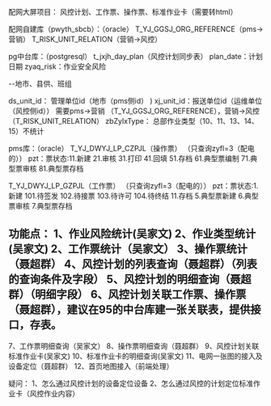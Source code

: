 配网大屏项目：
风控计划、工作票、操作票、标准作业卡（需要转html）

配网自建库（pwyth_sbcb）：（oracle）
T_YJ_GGSJ_ORG_REFERENCE（pms->营销）
T_RISK_UNIT_RELATION（营销->风控）

pg中台库：（postgresql）
t_jxjh_day_plan（风控计划同步表）
plan_date：计划日期
zyaq_risk：作业安全风险


--地市、县供、班组

ds_unit_id： 管理单位id（地市（pms侧id） )
xj_unit_id：报送单位id（运维单位（风控侧id））  需要pms->营销 （T_YJ_GGSJ_ORG_REFERENCE），营销->风控（T_RISK_UNIT_RELATION）
zbZylxType： 总部作业类型（10、11、13、14、15）不统计



pms库：（oracle）
T_YJ_DWYJ_LP_CZPJL（操作票）  （只查询zyfl=3（配电的））
pzt：票状态:11.新建  21.审核 31.打印  41.回填 51.存档 61.典型票编制  71.典型票审核  81.典型票存档

T_YJ_DWYJ_LP_GZPJL（工作票） （只查询zyfl=3（配电的））
pzt：票状态:1.新建 101.待签发 102.待接票  103.待许可  104.待终结  11.存档  5.典型票新建  6.典型票审核  7.典型票存档


功能点：
1、作业风险统计(吴家文)
2、作业类型统计(吴家文)
2、工作票统计（吴家文）
3、操作票统计（聂超群）
4、风控计划的列表查询（聂超群）（列表的查询条件及字段）
5、风控计划的明细查询（聂超群）（明细字段）
6、风控计划关联工作票、操作票（聂超群），建议在95的中台库建一张关联表，提供接口，存表。
----

7、工作票明细查询（吴家文）
8、操作票明细查询（聂超群）
9、风控计划关联标准作业卡(吴家文)
10、标准作业卡的明细查询(吴家文)
11、电网一张图的接入及设备定位（聂超群）
12、首页地图接入（前端处理）

疑问：
1、怎么通过风控计划的设备定位设备
2、怎么通过风控的计划定位标准作业卡（风控作业内容）

